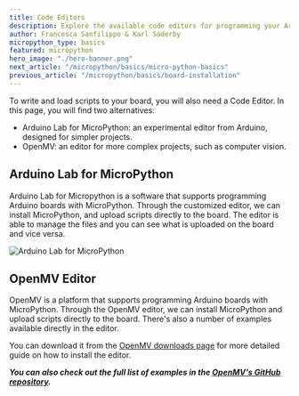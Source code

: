 ```yaml
---
title: Code Editors
description: Explore the available code editors for programming your Arduino board with MicroPython
author: Francesca Sanfilippo & Karl Söderby
micropython_type: basics
featured: micropython
hero_image: "./hero-banner.png"
next_article: "/micropython/basics/micro-python-basics"
previous_article: "/micropython/basics/board-installation"
---
```


To write and load scripts to your board, you will also need a Code Editor. In this page, you will find two alternatives:
- Arduino Lab for MicroPython: an experimental editor from Arduino, designed for simpler projects.
- OpenMV: an editor for  more complex projects, such as computer vision.

## Arduino Lab for MicroPython

Arduino Lab for Micropython is a software that supports programming Arduino boards with MicroPython. Through the customized editor, we can install MicroPython, and upload scripts directly to the board.  The editor is able to manage the files and you can see what is uploaded on the board and vice versa.

![Arduino Lab for MicroPython]()

## OpenMV Editor

OpenMV is a platform that supports programming Arduino boards with MicroPython. Through the OpenMV editor, we can install MicroPython and upload scripts directly to the board. There's also a number of examples available directly in the editor.

You can download it from the [OpenMV downloads page]() for more detailed guide on how to install the editor.

***You can also check out the full list of examples in the [OpenMV's GitHub repository]().***